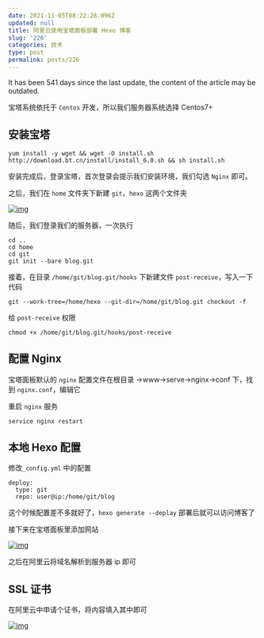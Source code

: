 ```yaml
---
date: 2021-11-05T08:22:28.096Z
updated: null
title: 阿里云使用宝塔面板部署 Hexo 博客
slug: '226'
categories: 技术
type: post
permalink: posts/226
---
```



It has been 541 days since the last update, the content of the article may be outdated.

宝塔系统依托于 `Centos` 开发，所以我们服务器系统选择 Centos7+

## 安装宝塔

```
yum install -y wget && wget -O install.sh http://download.bt.cn/install/install_6.0.sh && sh install.sh
```

安装完成后，登录宝塔，首次登录会提示我们安装环境，我们勾选 `Nginx` 即可。

之后，我们在 `home` 文件夹下新建 `git`，`hexo` 这两个文件夹

[![img](https://bu.dusays.com/2021/09/28/edc98ab86ee44.png)](https://bu.dusays.com/2021/09/28/edc98ab86ee44.png)



随后，我们登录我们的服务器，一次执行

```
cd ..
cd home
cd git
git init --bare blog.git
```

接着，在目录 `/home/git/blog.git/hooks` 下新建文件 `post-receive`，写入一下代码

```
git --work-tree=/home/hexo --git-dir=/home/git/blog.git checkout -f
```

给 `post-receive` 权限

```
chmod +x /home/git/blog.git/hooks/post-receive
```

## 配置 Nginx

宝塔面板默认的 `nginx` 配置文件在根目录 ->www->serve->nginx->conf 下，找到 `nginx.conf`，编辑它

重启 `nginx` 服务

```
service nginx restart
```

## 本地 Hexo 配置

修改`_config.yml` 中的配置

```
deploy:
  type: git
  repo: user@ip:/home/git/blog
```

这个时候配置差不多就好了，`hexo generate --deplay` 部署后就可以访问博客了

接下来在宝塔面板里添加网站

[![img](https://bu.dusays.com/2021/09/28/f0e14ae0e58ea.png)](https://bu.dusays.com/2021/09/28/f0e14ae0e58ea.png)



之后在阿里云将域名解析到服务器 ip 即可



## SSL 证书

在阿里云中申请个证书，将内容填入其中即可

[![img](https://bu.dusays.com/2021/09/28/d24d1d90c359b.png)](https://bu.dusays.com/2021/09/28/d24d1d90c359b.png)